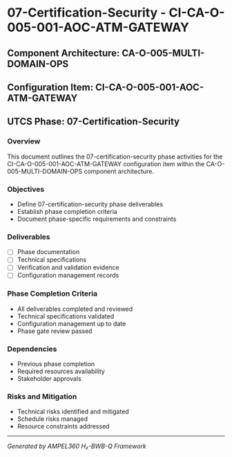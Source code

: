 # 07-Certification-Security - CI-CA-O-005-001-AOC-ATM-GATEWAY

## Component Architecture: CA-O-005-MULTI-DOMAIN-OPS
## Configuration Item: CI-CA-O-005-001-AOC-ATM-GATEWAY
## UTCS Phase: 07-Certification-Security

### Overview
This document outlines the 07-certification-security phase activities for the CI-CA-O-005-001-AOC-ATM-GATEWAY configuration item within the CA-O-005-MULTI-DOMAIN-OPS component architecture.

### Objectives
- Define 07-certification-security phase deliverables
- Establish phase completion criteria
- Document phase-specific requirements and constraints

### Deliverables
- [ ] Phase documentation
- [ ] Technical specifications
- [ ] Verification and validation evidence
- [ ] Configuration management records

### Phase Completion Criteria
- All deliverables completed and reviewed
- Technical specifications validated
- Configuration management up to date
- Phase gate review passed

### Dependencies
- Previous phase completion
- Required resources availability
- Stakeholder approvals

### Risks and Mitigation
- Technical risks identified and mitigated
- Schedule risks managed
- Resource constraints addressed

---
*Generated by AMPEL360 H₂-BWB-Q Framework*
